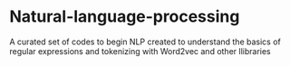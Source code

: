 # Natural-language-processing
A curated set of codes to begin NLP created to understand the basics of regular expressions and tokenizing with Word2vec and other llibraries
